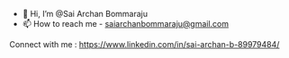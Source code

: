 - 👋 Hi, I’m @Sai Archan Bommaraju
- 📫 How to reach me - saiarchanbommaraju@gmail.com

Connect with me : https://www.linkedin.com/in/sai-archan-b-89979484/











